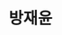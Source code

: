 ---
layout: hubs
key: Q56526297
title: 방재윤
name: 방재윤
image: 
description: 언론인
score: 0.0012519539677038314
degree: 4
---